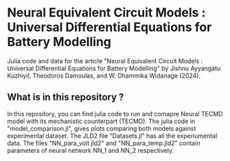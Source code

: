 # Neural Equivalent Circuit Models : Universal Differential Equations for Battery Modelling

Julia code and data for the article "Neural Equivalent Circuit Models : Universal Differential Equations for Battery Modelling" by Jishnu Ayyangatu Kuzhiyil, Theodoros Damoulas, and 
W. Dhammika Widanage (2024).

## What is in this repository ?

In this repository, you can find julia code to run and comapre Neural TECMD model with its mechanistic counterpart (TECMD).
The julia code in "model_comparison.jl", gives plots comparing both models against experimental dataset. The JLD2 file "Datasets.jl"
has all the experiumental data. The files "NN_para_volt.jld2" and "NN_para_temp.jld2" contain parameters of neural network NN_1 and NN_2 respectively.  
